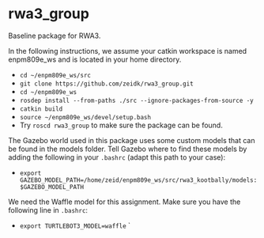 # rwa3_group
Baseline package for RWA3.

In the following instructions, we assume your catkin workspace is named enpm809e_ws and is located in your home directory.

- `cd ~/enpm809e_ws/src`
- `git clone https://github.com/zeidk/rwa3_group.git`
- `cd ~/enpm809e_ws`
- `rosdep install --from-paths ./src --ignore-packages-from-source -y`
- `catkin build`
- `source ~/enpm809e_ws/devel/setup.bash`
- Try `roscd rwa3_group` to make sure the package can be found.

The Gazebo world used in this package uses some custom models that can be found in the models folder. Tell Gazebo where to find these models by adding the following in your `.bashrc` (adapt this path to your case):
- `export GAZEBO_MODEL_PATH=/home/zeid/enpm809e_ws/src/rwa3_kootbally/models:$GAZEBO_MODEL_PATH`

We need the Waffle model for this assignment. Make sure you have the following line in `.bashrc`:
- `export TURTLEBOT3_MODEL=waffle`
`


